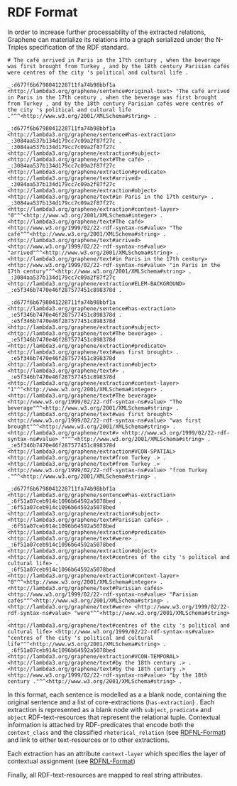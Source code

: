 # RDF Format

In order to increase further processability of the extracted relations, Graphene can materialize its relations into a graph serialized under the N-Triples specification of the RDF standard.

```
# The café arrived in Paris in the 17th century , when the beverage was first brought from Turkey , and by the 18th century Parisian cafés were centres of the city 's political and cultural life .
 
_:d677f6b6798041228711fa74b98bbf1a <http://lambda3.org/graphene/sentence#original-text> "The café arrived in Paris in the 17th century , when the beverage was first brought from Turkey , and by the 18th century Parisian cafés were centres of the city 's political and cultural life ."^^<http://www.w3.org/2001/XMLSchema#string> .
 
_:d677f6b6798041228711fa74b98bbf1a <http://lambda3.org/graphene/sentence#has-extraction> _:3084aa537b134d179cc7c09a2f87f27c .
_:3084aa537b134d179cc7c09a2f87f27c <http://lambda3.org/graphene/extraction#subject> <http://lambda3.org/graphene/text#The café> .
_:3084aa537b134d179cc7c09a2f87f27c <http://lambda3.org/graphene/extraction#predicate> <http://lambda3.org/graphene/text#arrived> .
_:3084aa537b134d179cc7c09a2f87f27c <http://lambda3.org/graphene/extraction#object> <http://lambda3.org/graphene/text#in Paris in the 17th century> .
_:3084aa537b134d179cc7c09a2f87f27c <http://lambda3.org/graphene/extraction#context-layer> "0"^^<http://www.w3.org/2001/XMLSchema#integer> .
<http://lambda3.org/graphene/text#The café> <http://www.w3.org/1999/02/22-rdf-syntax-ns#value> "The café"^^<http://www.w3.org/2001/XMLSchema#string> .
<http://lambda3.org/graphene/text#arrived> <http://www.w3.org/1999/02/22-rdf-syntax-ns#value> "arrived"^^<http://www.w3.org/2001/XMLSchema#string> .
<http://lambda3.org/graphene/text#in Paris in the 17th century> <http://www.w3.org/1999/02/22-rdf-syntax-ns#value> "in Paris in the 17th century"^^<http://www.w3.org/2001/XMLSchema#string> .
_:3084aa537b134d179cc7c09a2f87f27c <http://lambda3.org/graphene/extraction#ELEM-BACKGROUND> _:e5f346b7470e46f287577451c898378d .
 
_:d677f6b6798041228711fa74b98bbf1a <http://lambda3.org/graphene/sentence#has-extraction> _:e5f346b7470e46f287577451c898378d .
_:e5f346b7470e46f287577451c898378d <http://lambda3.org/graphene/extraction#subject> <http://lambda3.org/graphene/text#The beverage> .
_:e5f346b7470e46f287577451c898378d <http://lambda3.org/graphene/extraction#predicate> <http://lambda3.org/graphene/text#was first brought> .
_:e5f346b7470e46f287577451c898378d <http://lambda3.org/graphene/extraction#object> <http://lambda3.org/graphene/text#> .
_:e5f346b7470e46f287577451c898378d <http://lambda3.org/graphene/extraction#context-layer> "1"^^<http://www.w3.org/2001/XMLSchema#integer> .
<http://lambda3.org/graphene/text#The beverage> <http://www.w3.org/1999/02/22-rdf-syntax-ns#value> "The beverage"^^<http://www.w3.org/2001/XMLSchema#string> .
<http://lambda3.org/graphene/text#was first brought> <http://www.w3.org/1999/02/22-rdf-syntax-ns#value> "was first brought"^^<http://www.w3.org/2001/XMLSchema#string> .
<http://lambda3.org/graphene/text#> <http://www.w3.org/1999/02/22-rdf-syntax-ns#value> ""^^<http://www.w3.org/2001/XMLSchema#string> .
_:e5f346b7470e46f287577451c898378d <http://lambda3.org/graphene/extraction#VCON-SPATIAL> <http://lambda3.org/graphene/text#from Turkey .> .
<http://lambda3.org/graphene/text#from Turkey .> <http://www.w3.org/1999/02/22-rdf-syntax-ns#value> "from Turkey ."^^<http://www.w3.org/2001/XMLSchema#string> .
 
_:d677f6b6798041228711fa74b98bbf1a <http://lambda3.org/graphene/sentence#has-extraction> _:6f51a07ceb914c1096b64592a5078bed .
_:6f51a07ceb914c1096b64592a5078bed <http://lambda3.org/graphene/extraction#subject> <http://lambda3.org/graphene/text#Parisian cafés> .
_:6f51a07ceb914c1096b64592a5078bed <http://lambda3.org/graphene/extraction#predicate> <http://lambda3.org/graphene/text#were> .
_:6f51a07ceb914c1096b64592a5078bed <http://lambda3.org/graphene/extraction#object> <http://lambda3.org/graphene/text#centres of the city 's political and cultural life> .
_:6f51a07ceb914c1096b64592a5078bed <http://lambda3.org/graphene/extraction#context-layer> "0"^^<http://www.w3.org/2001/XMLSchema#integer> .
<http://lambda3.org/graphene/text#Parisian cafés> <http://www.w3.org/1999/02/22-rdf-syntax-ns#value> "Parisian cafés"^^<http://www.w3.org/2001/XMLSchema#string> .
<http://lambda3.org/graphene/text#were> <http://www.w3.org/1999/02/22-rdf-syntax-ns#value> "were"^^<http://www.w3.org/2001/XMLSchema#string> .
<http://lambda3.org/graphene/text#centres of the city 's political and cultural life> <http://www.w3.org/1999/02/22-rdf-syntax-ns#value> "centres of the city 's political and cultural life"^^<http://www.w3.org/2001/XMLSchema#string> .
_:6f51a07ceb914c1096b64592a5078bed <http://lambda3.org/graphene/extraction#VCON-TEMPORAL> <http://lambda3.org/graphene/text#by the 18th century .> .
<http://lambda3.org/graphene/text#by the 18th century .> <http://www.w3.org/1999/02/22-rdf-syntax-ns#value> "by the 18th century ."^^<http://www.w3.org/2001/XMLSchema#string> .
```

In this format, each sentence is modelled as a a blank node, containing the original sentence and a list of core-extractions (`has-extraction`) . Each extraction is represented as a blank node with `subject`, `predicate` and `object` RDF-text-resources that represent the relational tuple. Contextual information is attached by RDF-predicates that encode both the `context_class` and the classified `rhetorical_relation` (see [RDFNL-Format](wiki/RDFNL-Format.md)) and link to either text-resources or to other extractions.

Each extraction has an attribute `context-layer` which specifies the layer of contextual assignment (see [RDFNL-Format](wiki/RDFNL-Format.md))

Finally, all RDF-text-resources are mapped to real string attributes.